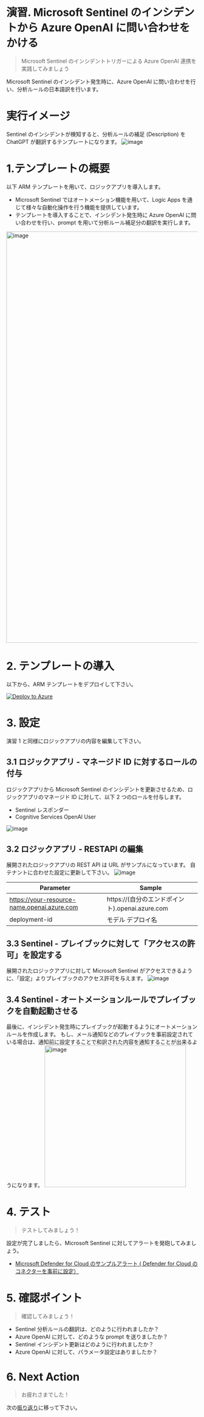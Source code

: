 # 演習. Microsoft Sentinel のインシデントから Azure OpenAI に問い合わせをかける
> Microsoft Sentinel のインシデントトリガーによる Azure OpenAI 連携を実践してみましょう

Microsoft Sentinel のインシデント発生時に、Azure OpenAI に問い合わせを行い、分析ルールの日本語訳を行います。

# 実行イメージ
Sentinel のインシデントが検知すると、分析ルールの補足 (Description) を ChatGPT が翻訳するテンプレートになります。
![image](https://github.com/hisashin0728/SentinelAzureOpenAI/assets/55295601/74a2ad6a-a4fc-4cb8-b448-fcd896e3597b)

# 1.テンプレートの概要
以下 ARM テンプレートを用いて、ロジックアプリを導入します。

- Microsoft Sentinel ではオートメーション機能を用いて、Logic Apps を通じて様々な自動化操作を行う機能を提供しています。 
- テンプレートを導入することで、インシデント発生時に Azure OpenAI に問い合わせを行い、prompt を用いて分析ルール補足分の翻訳を実行します。

<img width="1080" alt="image" src="https://github.com/hisashin0728/SentinelAzureOpenAI/assets/55295601/20d3dc5b-09ff-4106-a049-fcd3bde4f364">

# 2. テンプレートの導入
以下から、ARM テンプレートをデプロイして下さい。<p>
[![Deploy to Azure](https://aka.ms/deploytoazurebutton)](https://portal.azure.com/#create/Microsoft.Template/uri/https%3A%2F%2Fraw.githubusercontent.com%2Fhisashin0728%2FSentinelAzureOpenAI%2Fmain%2Ftemplate.json)

# 3. 設定
演習 1 と同様にロジックアプリの内容を編集して下さい。
## 3.1 ロジックアプリ - マネージド ID に対するロールの付与
ロジックアプリから Microsoft Sentinel のインシデントを更新させるため、ロジックアプリのマネージド ID に対して、以下 2 つのロールを付与します。
- Sentinel レスポンダー
- Cognitive Services OpenAI User

![image](https://github.com/hisashin0728/SentinelAzureOpenAI/assets/55295601/0be09f07-f4de-46b9-89c8-c1710fbda62a)
  
## 3.2 ロジックアプリ - RESTAPI の編集
展開されたロジックアプリの REST API は URL がサンプルになっています。
自テナントに合わせた設定に更新して下さい。
![image](https://github.com/hisashin0728/SentinelAzureOpenAI/assets/55295601/91fa2cd9-0b50-4dbc-b87b-ceac609612a1)

|  Parameter  | Sample |
| ---- | ---- |
| https://your-resource-name.openai.azure.com | https://(自分のエンドポイント).openai.azure.com |
| deployment-id | モデル デプロイ名 |

## 3.3 Sentinel - プレイブックに対して「アクセスの許可」を設定する
展開されたロジックアプリに対して Microsoft Sentinel がアクセスできるように、「設定」よりプレイブックのアクセス許可を与えます。
![image](https://github.com/hisashin0728/SentinelAzureOpenAI/assets/55295601/4d86732a-8013-4430-93f5-452f154491c4)

## 3.4 Sentinel - オートメーションルールでプレイブックを自動起動させる
最後に、インシデント発生時にプレイブックが起動するようにオートメーションルールを作成します。
もし、メール通知などのプレイブックを事前設定されている場合は、通知前に設定することで和訳された内容を通知することが出来るようになります。
<img width="372" alt="image" src="https://github.com/hisashin0728/SentinelAzureOpenAI/assets/55295601/8fee8add-b8c7-4fc2-9943-9389c4d30b38">

# 4. テスト
> テストしてみましょう！

設定が完了しましたら、Microsoft Sentinel に対してアラートを発砲してみましょう。
- [Microsoft Defender for Cloud のサンプルアラート ( Defender for Cloud のコネクターを事前に設定）](https://learn.microsoft.com/ja-jp/azure/defender-for-cloud/alert-validation#generate-sample-security-alerts)

# 5. 確認ポイント
> 確認してみましょう！

  - Sentinel 分析ルールの翻訳は、どのように行われましたか？
  - Azure OpenAI に対して、どのような prompt を送りましたか？
  - Sentinel インシデント更新はどのように行われましたか？
  - Azure OpenAI に対して、パラメータ設定はありましたか？

# 6. Next Action
> お疲れさまでした！

次の[振り返り](https://github.com/hisashin0728/SentinelAzureOpenAI/blob/main/Work3.md)に移って下さい。 

